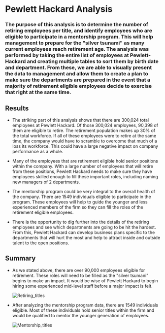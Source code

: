 # Pewlett Hackard Analysis

### The purpose of this analysis is to determine the number of retiring employees per title, and identify employees who are eligible to participate in a mentorship program. This will help management to prepare for the "silver tsunami" as many current employees reach retirement age. The analysis was performed by taking the entire list of employees at Pewlett-Hackard and creating multiple tables to sort them by birth date and department. From these, we are able to visually present the data to management and allow them to create a plan to make sure the departments are prepared in the event that a majority of retirement eligible employees decide to exercise that right at the same time.

## Results

- The striking part of this analysis shows that there are 300,024 total employees at Pewlett Hackard. Of those 300,024 employees, 90,398 of them are eligible to retire. The retirement population makes up 30% of the total workforce. If all of these employees were to retire at the same time, the company would have to scramble to overcome that much of a loss its workforce. This could have a large negative impact on company performance as a whole.

- Many of the employees that are retirement eligible hold senior positions within the company. With a large number of employees that will retire from these positions, Pewlett Hackard needs to make sure they have employees skilled enough to fill these important roles, including naming new managers of 2 departments.

- The mentorship program could be very integral to the overall health of the company. There are 1549 individuals eligible to participate in the program. These employees will help to guide the younger and less experienced members of the firm so they can fill the roles of the retirement eligible employees.

- There is the opportunity to dig further into the details of the retiring employees and see which departments are going to be hit the hardest. From this, Pewlett Hackard can develop business plans specific to the departments that will hurt the most and help to attract inside and outside talent to the open positions.

## Summary

- As we stated above, there are over 90,000 employees eligible for retirement. These roles will need to be filled as the "silver tsumani" begins to make an impact. It would be wise of Pewlett Hackard to begin hiring some experienced mid-level staff before a major impact is felt.

     ![Retiring_titles](https://user-images.githubusercontent.com/81929616/120941360-55457c80-c6f0-11eb-9139-21559b85a85b.PNG)

- After analyzing the mentorship program data, there are 1549 individuals eligible. Most of these individuals hold senior titles within the firm and would be qualified to mentor the younger generation of employees.

     ![Mentorship_titles](https://user-images.githubusercontent.com/81929616/120941334-10214a80-c6f0-11eb-9b52-2b6d4eb4cfd1.PNG)

